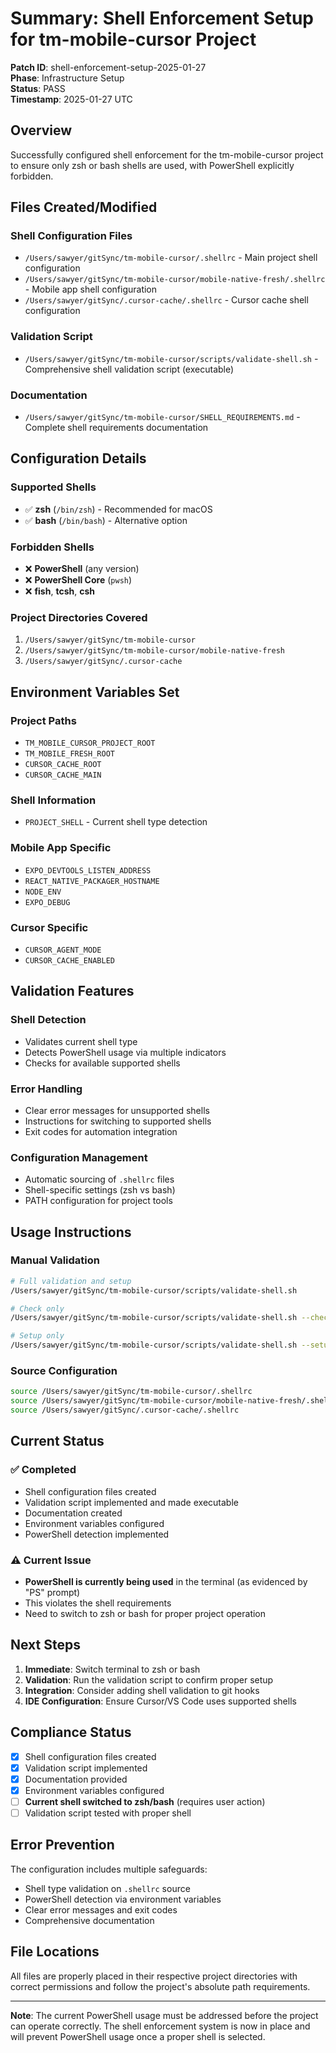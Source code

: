 # Summary: Shell Enforcement Setup for tm-mobile-cursor Project

**Patch ID**: shell-enforcement-setup-2025-01-27  
**Phase**: Infrastructure Setup  
**Status**: PASS  
**Timestamp**: 2025-01-27 UTC  

## Overview

Successfully configured shell enforcement for the tm-mobile-cursor project to ensure only zsh or bash shells are used, with PowerShell explicitly forbidden.

## Files Created/Modified

### Shell Configuration Files
- `/Users/sawyer/gitSync/tm-mobile-cursor/.shellrc` - Main project shell configuration
- `/Users/sawyer/gitSync/tm-mobile-cursor/mobile-native-fresh/.shellrc` - Mobile app shell configuration  
- `/Users/sawyer/gitSync/.cursor-cache/.shellrc` - Cursor cache shell configuration

### Validation Script
- `/Users/sawyer/gitSync/tm-mobile-cursor/scripts/validate-shell.sh` - Comprehensive shell validation script (executable)

### Documentation
- `/Users/sawyer/gitSync/tm-mobile-cursor/SHELL_REQUIREMENTS.md` - Complete shell requirements documentation

## Configuration Details

### Supported Shells
- ✅ **zsh** (`/bin/zsh`) - Recommended for macOS
- ✅ **bash** (`/bin/bash`) - Alternative option

### Forbidden Shells
- ❌ **PowerShell** (any version)
- ❌ **PowerShell Core** (`pwsh`)
- ❌ **fish**, **tcsh**, **csh**

### Project Directories Covered
1. `/Users/sawyer/gitSync/tm-mobile-cursor`
2. `/Users/sawyer/gitSync/tm-mobile-cursor/mobile-native-fresh`
3. `/Users/sawyer/gitSync/.cursor-cache`

## Environment Variables Set

### Project Paths
- `TM_MOBILE_CURSOR_PROJECT_ROOT`
- `TM_MOBILE_FRESH_ROOT`
- `CURSOR_CACHE_ROOT`
- `CURSOR_CACHE_MAIN`

### Shell Information
- `PROJECT_SHELL` - Current shell type detection

### Mobile App Specific
- `EXPO_DEVTOOLS_LISTEN_ADDRESS`
- `REACT_NATIVE_PACKAGER_HOSTNAME`
- `NODE_ENV`
- `EXPO_DEBUG`

### Cursor Specific
- `CURSOR_AGENT_MODE`
- `CURSOR_CACHE_ENABLED`

## Validation Features

### Shell Detection
- Validates current shell type
- Detects PowerShell usage via multiple indicators
- Checks for available supported shells

### Error Handling
- Clear error messages for unsupported shells
- Instructions for switching to supported shells
- Exit codes for automation integration

### Configuration Management
- Automatic sourcing of `.shellrc` files
- Shell-specific settings (zsh vs bash)
- PATH configuration for project tools

## Usage Instructions

### Manual Validation
```bash
# Full validation and setup
/Users/sawyer/gitSync/tm-mobile-cursor/scripts/validate-shell.sh

# Check only
/Users/sawyer/gitSync/tm-mobile-cursor/scripts/validate-shell.sh --check-only

# Setup only
/Users/sawyer/gitSync/tm-mobile-cursor/scripts/validate-shell.sh --setup-only
```

### Source Configuration
```bash
source /Users/sawyer/gitSync/tm-mobile-cursor/.shellrc
source /Users/sawyer/gitSync/tm-mobile-cursor/mobile-native-fresh/.shellrc
source /Users/sawyer/gitSync/.cursor-cache/.shellrc
```

## Current Status

### ✅ Completed
- Shell configuration files created
- Validation script implemented and made executable
- Documentation created
- Environment variables configured
- PowerShell detection implemented

### ⚠️ Current Issue
- **PowerShell is currently being used** in the terminal (as evidenced by "PS" prompt)
- This violates the shell requirements
- Need to switch to zsh or bash for proper project operation

## Next Steps

1. **Immediate**: Switch terminal to zsh or bash
2. **Validation**: Run the validation script to confirm proper setup
3. **Integration**: Consider adding shell validation to git hooks
4. **IDE Configuration**: Ensure Cursor/VS Code uses supported shells

## Compliance Status

- [x] Shell configuration files created
- [x] Validation script implemented
- [x] Documentation provided
- [x] Environment variables configured
- [ ] **Current shell switched to zsh/bash** (requires user action)
- [ ] Validation script tested with proper shell

## Error Prevention

The configuration includes multiple safeguards:
- Shell type validation on `.shellrc` source
- PowerShell detection via environment variables
- Clear error messages and exit codes
- Comprehensive documentation

## File Locations

All files are properly placed in their respective project directories with correct permissions and follow the project's absolute path requirements.

---

**Note**: The current PowerShell usage must be addressed before the project can operate correctly. The shell enforcement system is now in place and will prevent PowerShell usage once a proper shell is selected. 